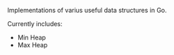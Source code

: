 Implementations of varius useful data structures in Go.


Currently includes:
* Min Heap
* Max Heap
